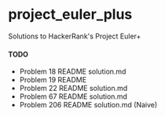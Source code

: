 # project_euler_plus
Solutions to HackerRank's Project Euler+

#### TODO
* Problem 18 README solution.md
* Problem 19 README
* Problem 22 README solution.md
* Problem 67 README solution.md
* Problem 206 README solution.md (Naive)
